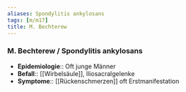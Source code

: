 ```yaml
---
aliases: Spondylitis ankylosans
tags: [m/m17]
title: M. Bechterew
---
```

### M. Bechterew / Spondylitis ankylosans 
- **Epidemiologie**:: Oft junge Männer
- **Befall**:: [[Wirbelsäule]], Iliosacralgelenke
- **Symptome**:: [[Rückenschmerzen]] oft Erstmanifestation